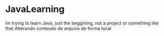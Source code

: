 # JavaLearning
Im trying to learn Java, just the beggining, not a project or something like that
Alterando conteudo de arquivo de forma local
